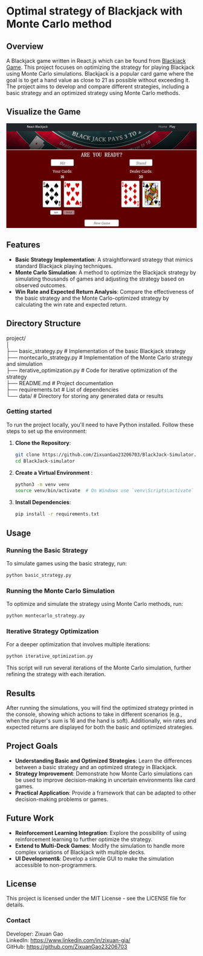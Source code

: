 # Optimal strategy of Blackjack with Monte Carlo method

## Overview  
A Blackjack game written in React.js which can be found from [Blackjack Game](https://blackjack-simulator.onrender.com). This project focuses on optimizing the strategy for playing Blackjack using Monte Carlo simulations. Blackjack is a popular card game where the goal is to get a hand value as close to 21 as possible without exceeding it. The project aims to develop and compare different strategies, including a basic strategy and an optimized strategy using Monte Carlo methods.

## Visualize the Game
![](src/blackjack-screenshot.jpg)

## Features
- **Basic Strategy Implementation**: A straightforward strategy that mimics standard Blackjack playing techniques.
- **Monte Carlo Simulation**: A method to optimize the Blackjack strategy by simulating thousands of games and adjusting the strategy based on observed outcomes.
- **Win Rate and Expected Return Analysis**: Compare the effectiveness of the basic strategy and the Monte Carlo-optimized strategy by calculating the win rate and expected return.

## Directory Structure
project/  
│  
├── basic_strategy.py # Implementation of the basic Blackjack strategy  
├── montecarlo_strategy.py # Implementation of the Monte Carlo strategy and simulation  
├── iterative_optimization.py # Code for iterative optimization of the strategy  
├── README.md # Project documentation  
├── requirements.txt # List of dependencies  
└── data/ # Directory for storing any generated data or results


### Getting started
To run the project locally, you'll need to have Python installed. Follow these steps to set up the environment:

1. **Clone the Repository**:
    ```bash
    git clone https://github.com/ZixuanGao23206703/BlackJack-Simulator.git
    cd BlackJack-simulator
    ```

2. **Create a Virtual Environment** :
    ```bash
    python3 -m venv venv
    source venv/bin/activate  # On Windows use `venv\Scripts\activate`
    ```

3. **Install Dependencies**:
    ```bash
    pip install -r requirements.txt
    ```
## Usage

### Running the Basic Strategy

To simulate games using the basic strategy, run:

```bash
python basic_strategy.py
```
### Running the Monte Carlo Simulation
To optimize and simulate the strategy using Monte Carlo methods, run:
```bash
python montecarlo_strategy.py
```
### Iterative Strategy Optimization
For a deeper optimization that involves multiple iterations:

```bash
python iterative_optimization.py
```
This script will run several iterations of the Monte Carlo simulation, further refining the strategy with each iteration.

## Results
After running the simulations, you will find the optimized strategy printed in the console, showing which actions to take in different scenarios (e.g., when the player's sum is 16 and the hand is soft). Additionally, win rates and expected returns are displayed for both the basic and optimized strategies.

## Project Goals
- **Understanding Basic and Optimized Strategies**: Learn the differences between a basic strategy and an optimized strategy in Blackjack.
- **Strategy Improvement**: Demonstrate how Monte Carlo simulations can be used to improve decision-making in uncertain environments like card games.
- **Practical Application**: Provide a framework that can be adapted to other decision-making problems or games.

## Future Work
- **Reinforcement Learning Integration**: Explore the possibility of using reinforcement learning to further optimize the strategy.
- **Extend to Multi-Deck Games**: Modify the simulation to handle more complex variations of Blackjack with multiple decks.
- **UI Development&**: Develop a simple GUI to make the simulation accessible to non-programmers.

## License
This project is licensed under the MIT License - see the LICENSE file for details.


### Contact  
Developer: Zixuan Gao               
LinkedIn: https://www.linkedin.com/in/zixuan-gia/   
GitHub: https://github.com/ZixuanGao23206703




